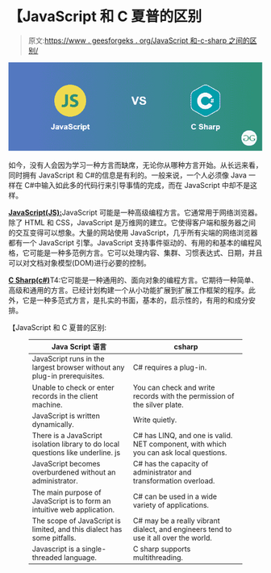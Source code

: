 # 【JavaScript 和 C 夏普的区别

> 原文:[https://www . geesforgeks . org/JavaScript 和-c-sharp 之间的区别/](https://www.geeksforgeeks.org/difference-between-javascript-and-c-sharp/)

![](img/5c7982a30a628dd8704244d1a5607f58.png)

如今，没有人会因为学习一种方言而缺席，无论你从哪种方言开始。从长远来看，同时拥有 JavaScript 和 C#的信息是有利的。一般来说，一个人必须像 Java 一样在 C#中输入如此多的代码行来引导事情的完成，而在 JavaScript 中却不是这样。

[**JavaScript(JS):**](https://www.geeksforgeeks.org/javascript-tutorial/)JavaScript 可能是一种高级编程方言。它通常用于网络浏览器。除了 HTML 和 CSS，JavaScript 是万维网的建立。它使得客户端和服务器之间的交互变得可以想象。大量的网站使用 JavaScript，几乎所有尖端的网络浏览器都有一个 JavaScript 引擎。JavaScript 支持事件驱动的、有用的和基本的编程风格，它可能是一种多范例方言。它可以处理内容、集群、习惯表达式、日期，并且可以对文档对象模型(DOM)进行必要的控制。

[**C Sharp(c#)**](https://www.geeksforgeeks.org/csharp-programming-language/)T4:它可能是一种通用的、面向对象的编程方言。它期待一种简单、高级和通用的方言。已经计划构建一个从小功能扩展到扩展工作框架的程序。此外，它是一种多范式方言，是扎实的书面，基本的，启示性的，有用的和成分安排。

【JavaScript 和 C 夏普的区别:

<figure class="table">

| Java Script 语言 | csharp |
| --- | --- |
| JavaScript runs in the largest browser without any plug-in prerequisites. | C# requires a plug-in. |
| Unable to check or enter records in the client machine. | You can check and write records with the permission of the silver plate. |
| JavaScript is written dynamically. | Write quietly. |
| There is a JavaScript isolation library to do local questions like underline. js | C# has LINQ, and one is valid. NET component, with which you can ask local questions. |
| JavaScript becomes overburdened without an administrator. | C# has the capacity of administrator and transformation overload. |
| The main purpose of JavaScript is to form an intuitive web application. | C# can be used in a wide variety of applications. |
| The scope of JavaScript is limited, and this dialect has some pitfalls. | C# may be a really vibrant dialect, and engineers tend to use it all over the world. |
| Javascript is a single-threaded language. | C sharp supports multithreading. |

</figure>